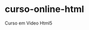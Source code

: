 # curso-online-html
 Curso em Video Html5
<a href= "https://julianomuller2023.github.io/curso-online-html/desafios/des010/android.html">

